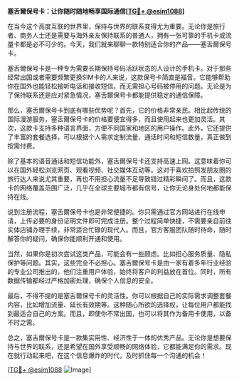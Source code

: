 **塞舌爾保号卡：让你随时随地畅享国际通信[[TG💪+ @esim1088](https://t.me/s/esim1088)]**

在当今这个高度互联的世界里，保持与世界的联系变得尤为重要。无论你是旅行者、商务人士还是需要与海外亲友保持联系的普通人，拥有一张可靠的手机卡或流量卡都是必不可少的。今天，我们就来聊聊一款特别适合你的产品——塞舌爾保号卡。

塞舌爾保号卡是一种专为需要长期保持号码活跃状态的人设计的手机卡。对于那些经常出国或者需要频繁更换SIM卡的人来说，这款保号卡简直是福音。它能够帮助你在国外也能轻松接听电话和接收短信，而无需担心号码被停用的问题。无论是为了保持联系还是应对紧急情况，塞舌爾保号卡都能提供稳定的通信保障。

那么，塞舌爾保号卡到底有哪些优势呢？首先，它的价格非常亲民。相比起传统的国际漫游服务，塞舌爾保号卡的价格要便宜得多，而且使用起来也更加灵活。其次，这款卡支持多种语言界面，方便不同国家和地区的用户操作。此外，它还提供了丰富的套餐选择，可以根据个人需求定制流量、通话时间和短信数量，真正做到按需付费。

除了基本的语音通话和短信功能外，塞舌爾保号卡还支持高速上网。这意味着你可以在国外轻松浏览网页、观看视频、社交媒体互动等。这对于喜欢拍照发朋友圈的旅行达人来说尤其重要，再也不用担心流量不足导致错过精彩瞬间了。而且，这款卡的网络覆盖范围广泛，几乎在全球主要城市都有信号，让你无论身处何地都能保持在线。

说到注册流程，塞舌爾保号卡也是非常便捷的。你只需通过官方网站进行在线申请，上传必要的身份证明文件即可完成注册。整个过程简单快捷，不需要亲自前往实体店铺办理手续，非常适合忙碌的现代人。而且，官方客服团队随时待命，随时解答你的疑问，确保你能顺利开通和使用。

当然，如果你是初次尝试这类产品，可能会有一些顾虑。比如担心服务质量、隐私保护等问题。其实，这些完全不必担心。塞舌爾保号卡是由一家有着多年行业经验的专业公司推出的，他们注重用户体验，始终将客户的利益放在首位。同时，所有数据传输都经过严格加密处理，确保个人信息的安全。

最后，不得不提的是塞舌爾保号卡的灵活性。你可以根据自己的实际需求调整套餐内容，比如增加流量、延长有效期等。这种随心所欲的选择权，让每位用户都能找到最适合自己的方案。而且，即使你不常出国，也可以将其作为备用卡使用，以备不时之需。

总之，塞舌爾保号卡是一款集实用性、经济性于一体的优秀产品。无论你是想要保持与世界的联系，还是希望在国外享受顺畅的网络体验，它都能满足你的需求。现在就行动起来吧，在这个信息爆炸的时代，及时抓住每一个沟通的机会！

[[TG💪+ @esim1088](https://t.me/s/esim1088) ![Image](https://i.postimg.cc/4NQfJmqS/Snipaste-2025-05-13-00-14-12.png)]